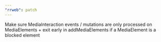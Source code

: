 ```yaml
---
"rrweb": patch
---
```


Make sure MediaInteraction events / mutations are only processed on MediaElements + exit early in addMediaElements if a MediaElement is a blocked element
